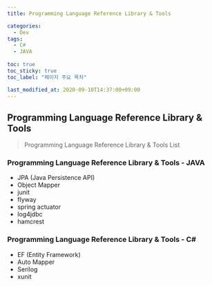 ```yaml
---
title: Programming Language Reference Library & Tools

categories:
  - Dev
tags:
  - C#
  - JAVA
  
toc: true
toc_sticky: true
toc_label: "페이지 주요 목차"

last_modified_at: 2020-09-10T14:37:00+09:00
---
```


## Programming Language Reference Library & Tools ##

> Programming Language Reference Library & Tools List

### Programming Language Reference Library & Tools - JAVA ###

- JPA (Java Persistence API)
- Object Mapper
- junit
- flyway
- spring actuator
- log4jdbc
- hamcrest

### Programming Language Reference Library & Tools - C# ###

- EF (Entity Framework)
- Auto Mapper
- Serilog
- xunit
